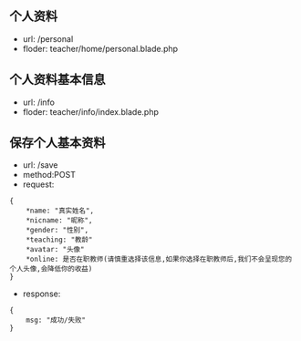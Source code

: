 ## 个人资料
* url: /personal
* floder: teacher/home/personal.blade.php

## 个人资料基本信息
* url: /info
* floder: teacher/info/index.blade.php

## 保存个人基本资料
* url: /save
* method:POST
* request:
```
{
    *name: "真实姓名",
    *nicname: "昵称",
    *gender: "性别",
    *teaching: "教龄"
    *avatar: "头像"
    *online: 是否在职教师(请慎重选择该信息,如果你选择在职教师后,我们不会呈现您的个人头像,会降低你的收益)
}
```
* response:
```
{
    msg: "成功/失败"
}
```
